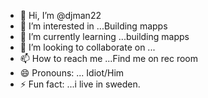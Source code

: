 - 👋 Hi, I’m @djman22
- 👀 I’m interested in ...Building mapps
- 🌱 I’m currently learning ...building mapps
- 💞️ I’m looking to collaborate on ...
- 📫 How to reach me ...Find me on rec room
- 😄 Pronouns: ... Idiot/Him
- ⚡ Fun fact: ...i live in sweden.

<!---
djman22/djman22 is a ✨ special ✨ repository because its `README.md` (this file) appears on your GitHub profile.
You can click the Preview link to take a look at your changes.
--->
